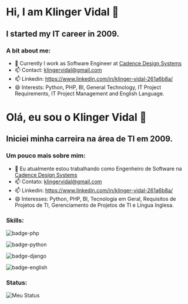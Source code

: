 # Hi, I am Klinger Vidal 👋

## I started my IT career in 2009.

### A bit about me:

- 🔭 Currently I work as Software Engineer at [Cadence Design Systems](https://www.cadence.com/en_US/home.html)
- 📫 Contact: [klingervidal@gmail.com](mailto:klingervidal@gmail.com)
- 📫 Linkedin: https://www.linkedin.com/in/klinger-vidal-261a6b8a/
- 😄 Interests: Python, PHP, BI, General Technology, IT Project Requirements, IT Project Management and English Language.


# Olá, eu sou o Klinger Vidal 👋

## Iniciei minha carreira na área de TI em 2009.

### Um pouco mais sobre mim:

- 🔭 Eu atualmente estou trabalhando como Engenheiro de Software na [Cadence Design Systems](https://www.cadence.com/en_US/home.html)
- 📫 Contato: [klingervidal@gmail.com](mailto:klingervidal@gmail.com)
- 📫 Linkedin: https://www.linkedin.com/in/klinger-vidal-261a6b8a/
- 😄 Interesses: Python, PHP, BI, Tecnologia em Geral, Requisitos de Projetos de TI, Gerenciamento de Projetos de TI e Língua Inglesa.

### Skills: 

![badge-php](https://img.shields.io/badge/Php-⭐⭐⭐⭐-green)

![badge-python](https://img.shields.io/badge/Python-⭐⭐-blue)

![badge-django](https://img.shields.io/badge/Django-⭐-orange)

![badge-english](https://img.shields.io/badge/English-⭐⭐⭐⭐-green)

### Status:

![Meu Status](https://github-readme-stats.vercel.app/api?username=klingervidal&show_icons=true)

<!---
klingervidal/klingervidal is a ✨ special ✨ repository because its `README.md` (this file) appears on your GitHub profile.
You can click the Preview link to take a look at your changes.
--->

